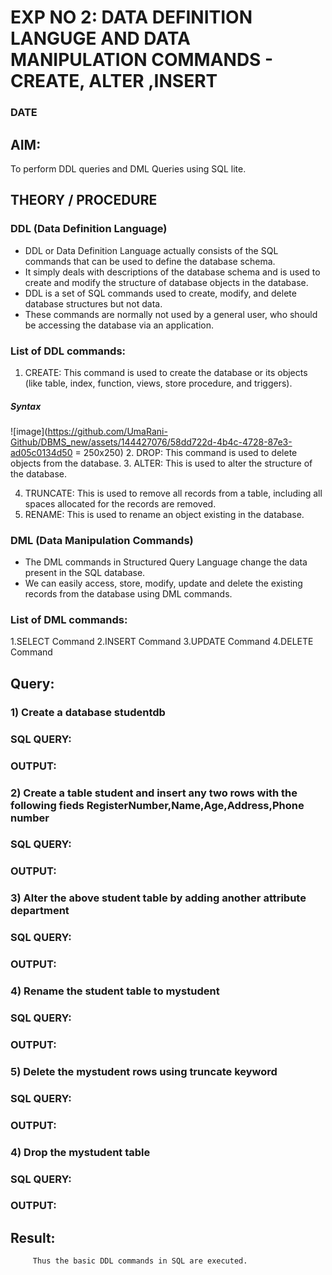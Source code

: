 # EXP NO 2: DATA DEFINITION LANGUGE AND DATA MANIPULATION COMMANDS - CREATE, ALTER ,INSERT   
### DATE
## AIM:
To perform DDL queries and DML Queries using SQL lite.

## THEORY / PROCEDURE
### DDL (Data Definition Language)
* DDL or Data Definition Language actually consists of the SQL commands that can be used to define the database schema.
* It simply deals with descriptions of the database schema and is used to create and modify the structure of database objects in the database.
* DDL is a set of SQL commands used to create, modify, and delete database structures but not data.
* These commands are normally not used by a general user, who should be accessing the database via an application.
### List of DDL commands: 
1. CREATE: This command is used to create the database or its objects (like table, index, function, views, store procedure, and triggers).
##### Syntax
![image](https://github.com/UmaRani-Github/DBMS_new/assets/144427076/58dd722d-4b4c-4728-87e3-ad05c0134d50 = 250x250)
2. DROP: This command is used to delete objects from the database.
3. ALTER: This is used to alter the structure of the database.

4. TRUNCATE: This is used to remove all records from a table, including all spaces allocated for the records are removed.
5. RENAME: This is used to rename an object existing in the database.
### DML (Data Manipulation Commands)
* The DML commands in Structured Query Language change the data present in the SQL database.
* We can easily access, store, modify, update and delete the existing records from the database using DML commands.
###  List of DML commands: 
1.SELECT Command
2.INSERT Command
3.UPDATE Command
4.DELETE Command
## Query:
### 1) Create a database studentdb

### SQL QUERY:

### OUTPUT:

### 2) Create a table student  and insert any two rows with the following fieds RegisterNumber,Name,Age,Address,Phone number

### SQL QUERY: 


### OUTPUT:

### 3) Alter the above student table by adding another attribute department

### SQL QUERY: 

### OUTPUT:

### 4) Rename the student table to mystudent

### SQL QUERY: 



### OUTPUT:

### 5) Delete the mystudent rows using truncate keyword

### SQL QUERY: 


### OUTPUT:
### 4) Drop the mystudent table
 
### SQL QUERY: 


### OUTPUT:








## Result:
         Thus the basic DDL commands in SQL are executed. 


